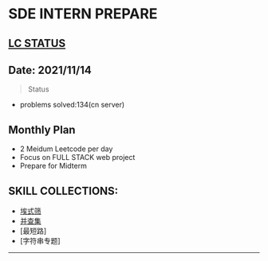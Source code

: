 # SDE INTERN PREPARE
[LC STATUS](https://leetcode-cn.com/u/nrtmos/)
---
## Date: 2021/11/14
> Status
- problems solved:134(cn server)
## Monthly Plan
- 2 Meidum Leetcode per day
- Focus on FULL STACK web project
- Prepare for Midterm
## SKILL COLLECTIONS:
- [埃式筛](https://blog.csdn.net/holly_Z_P_F/article/details/85063174)
- [并查集](https://zhuanlan.zhihu.com/p/93647900/)
- [最短路]
- [字符串专题]
---




